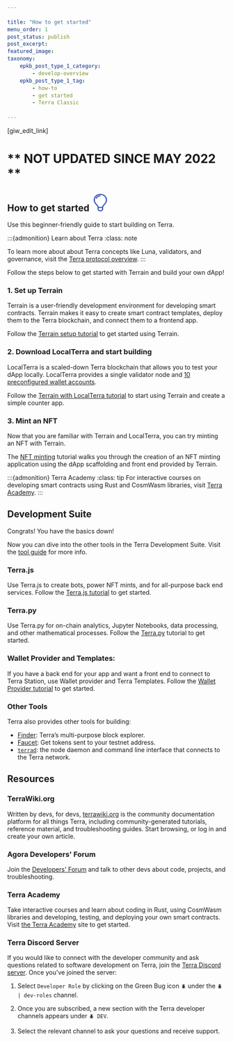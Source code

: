 ```yaml
---

title: "How to get started"
menu_order: 1
post_status: publish
post_excerpt: 
featured_image: 
taxonomy:
    epkb_post_type_1_category:
        - develop-overview
    epkb_post_type_1_tag:
        - how-to
        - get started
        - Terra Classic

---
```

<p>[giw_edit_link]</p>

# ** NOT UPDATED SINCE MAY 2022 **

## How to get started <img src="/img/icon_innovation.svg" height="40px">

Use this beginner-friendly guide to start building on Terra. 

:::{admonition} Learn about Terra
:class: note

To learn more about about Terra concepts like Luna, validators, and governance, visit the [Terra protocol overview](../learn/protocol.md). 
:::


Follow the steps below to get started with Terrain and build your own dApp!

### 1. Set up Terrain

Terrain is a user-friendly development environment for developing smart contracts. Terrain makes it easy to create smart contract templates, deploy them to the Terra blockchain, and connect them to a frontend app.

Follow the [Terrain setup tutorial](./dapp/quick-start/initial-setup.md) to get started using Terrain. 

### 2. Download LocalTerra and start building

LocalTerra is a scaled-down Terra blockchain that allows you to test your dApp locally. LocalTerra provides a single validator node and [10 preconfigured wallet accounts](./how-to/localterra/accounts.md). 

Follow the [Terrain with LocalTerra tutorial](./dapp/quick-start/using-terrain-localterra.md) to start using Terrain and create a simple counter app. 

### 3. Mint an NFT

Now that you are familiar with Terrain and LocalTerra, you can try minting an NFT with Terrain. 

The [NFT minting](./dapp/quick-start/mint-an-nft.md) tutorial walks you through the creation of an NFT minting application using the dApp scaffolding and front end provided by Terrain. 

:::{admonition} Terra Academy
:class: tip
For interactive courses on developing smart contracts using Rust and CosmWasm libraries, visit [Terra Academy](https://academy.terra.money).
:::

## Development Suite

Congrats! You have the basics down! 

Now you can dive into the other tools in the Terra Development Suite. Visit the [tool guide](tools.md) for more info. 

### Terra<span/>.js

Use Terra<span/>.js to create bots, power NFT mints, and for all-purpose back end services. Follow the [Terra.js tutorial](./sdks/terra-js/getting-started.md) to get started.

### Terra<span/>.py

Use Terra<span/>.py for on-chain analytics, Jupyter Notebooks, data processing, and other mathematical processes. Follow the [Terra.py](https://terra-money.github.io/terra.py/tutorial.html) tutorial to get started.
 
### Wallet Provider and Templates: 

If you have a back end for your app and want a front end to connect to Terra Station, use Wallet provider and Terra Templates. Follow the [Wallet Provider tutorial](./sdks/wallet-provider/wallet-provider-tutorial.md) to get started. 

### Other Tools

Terra also provides other tools for building:

- [Finder](https://finder.terra.money): Terra’s multi-purpose block explorer. 
- [Faucet](https://faucet.terra.money): Get tokens sent to your testnet address. 
- [`terrad`](./how-to/terrad/install-terrad.md): the node daemon and command line interface that connects to the Terra network. 

## Resources

### TerraWiki<span/>.org

Written by devs, for devs, [terrawiki.org](http://terrawiki.org) is the community documentation platform for all things Terra, including community-generated tutorials, reference material, and troubleshooting guides. Start browsing, or log in and create your own article.

### Agora Developers' Forum

Join the [Developers' Forum](https://agora.terra.money/c/developer/20) and talk to other devs about code, projects, and troubleshooting.

### Terra Academy

Take interactive courses and learn about coding in Rust, using CosmWasm libraries and developing, testing, and deploying your own smart contracts. Visit [the Terra Academy](https://academy.terra.money) site to get started.

### Terra Discord Server

If you would like to connect with the developer community and ask questions related to software development on Terra, join the [Terra Discord server](https://discord.com/invite/EuKCeGFb93). Once you've joined the server:

1.  Select `Developer Role` by clicking on the Green Bug icon `🪲` under the `🪲 | dev-roles` channel.

2. Once you are subscribed, a new section with the Terra developer channels appears under `🪲 DEV`. 

3. Select the relevant channel to ask your questions and receive support.
